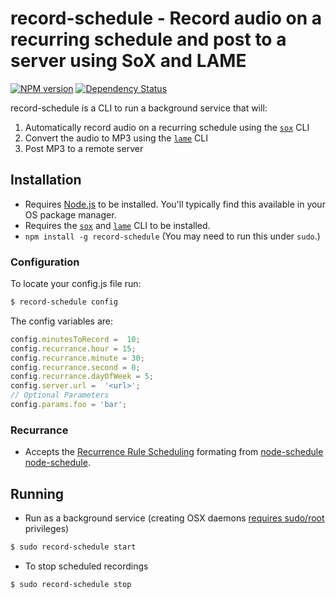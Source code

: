 # record-schedule - Record audio on a recurring schedule and post to a server using SoX and LAME
[![NPM version][npm-image]][npm-url] [![Dependency Status][daviddm-url]][daviddm-image]

record-schedule is a CLI to run a background service that will:
 1. Automatically record audio on a recurring schedule using the [`sox`][sox] CLI
 2. Convert the audio to MP3 using the [`lame`][lame] CLI
 3. Post MP3 to a remote server

## Installation
 * Requires [Node.js][node-js] to be installed. You'll typically find this
available in your OS package manager.
 * Requires the [`sox`][sox] and [`lame`][lame] CLI to be installed.
 * `npm install -g record-schedule` (You may need to run this under `sudo`.)
 
### Configuration
To locate your config.js file run:
```sh
$ record-schedule config
```
The config variables are:

```js
config.minutesToRecord =  10;
config.recurrance.hour = 15;
config.recurrance.minute = 30;
config.recurrance.second = 0;
config.recurrance.dayOfWeek = 5;
config.server.url =  '<url>';
// Optional Parameters
config.params.foo = 'bar';
```
### Recurrance
 * Accepts the [Recurrence Rule Scheduling][recurrence-rule] formating from [node-schedule] [node-schedule].

## Running
 * Run as a background service (creating OSX daemons [requires sudo/root][node-mac] privileges)
```sh
$ sudo record-schedule start
```
 * To stop scheduled recordings
```sh
$ sudo record-schedule stop
```

   [sox]: http://sox.sourceforge.net/
   [lame]: http://lame.sourceforge.net/
   [recurrence-rule]: https://github.com/node-schedule/node-schedule/blob/master/README.md#recurrence-rule-scheduling
   [node-js]: http://nodejs.org/
   [node-schedule]: https://www.npmjs.com/package/node-schedule
   [node-mac]: https://github.com/coreybutler/node-mac
   [npm-url]: https://npmjs.org/package/record-schedule
   [npm-image]: https://badge.fury.io/js/record-schedule.svg
   [travis-url]: https://travis-ci.org/adriancarriger/record-schedule
   [travis-image]: https://travis-ci.org/adriancarriger/record-schedule.svg?branch=master
   [daviddm-url]: https://david-dm.org/adriancarriger/record-schedule.svg?theme=shields.io
   [daviddm-image]: https://david-dm.org/adriancarriger/record-schedule
   [coveralls-image]: https://coveralls.io/repos/adriancarriger/record-schedule/badge.svg?branch=master&service=github
   [coveralls-url]: https://coveralls.io/github/adriancarriger/record-schedule?branch=master